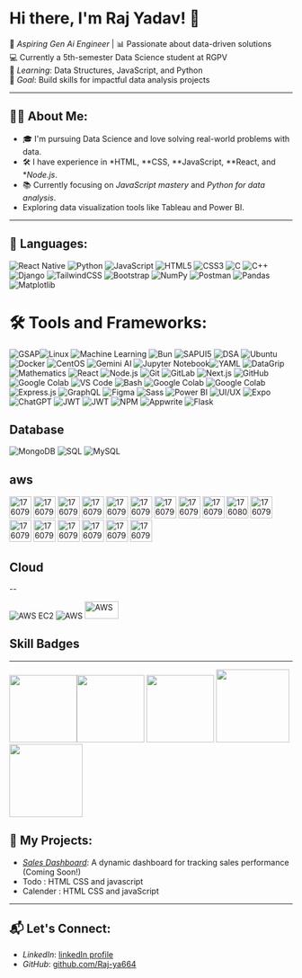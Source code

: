  
# Hi there, I'm Raj Yadav! 👋 
  
🌟 *Aspiring Gen* *Ai* *Engineer* | 📊 Passionate about data-driven solutions  
💻 Currently a 5th-semester Data Science student at RGPV  
🌱 *Learning*: Data Structures, JavaScript, and Python  
🎯 *Goal*: Build skills for impactful data analysis projects
     
---            

## 👩‍💻 About Me:
- 🎓 I'm pursuing Data Science and love solving real-world problems with data.
- 🛠️ I have experience in *HTML, **CSS, **JavaScript, **React, and **Node.js*.
- 📚 Currently focusing on *JavaScript mastery* and *Python for data analysis*.
-  Exploring data visualization tools like Tableau and Power BI.

---


## 🚀 Languages:
![React Native](https://img.shields.io/badge/React_Native-61DAFB?style=for-the-badge&logo=react&logoColor=white)
![Python](https://img.shields.io/badge/-Python-3776AB?logo=python&logoColor=white&style=for-the-badge)
![JavaScript](https://img.shields.io/badge/-JavaScript-F7DF1E?logo=javascript&logoColor=black&style=for-the-badge)
![HTML5](https://img.shields.io/badge/-HTML5-E34F26?logo=html5&logoColor=white&style=for-the-badge)
![CSS3](https://img.shields.io/badge/-CSS3-1572B6?logo=css3&logoColor=white&style=for-the-badge)
![C](https://img.shields.io/badge/-C-A8B9CC?logo=c&logoColor=white&style=for-the-badge)
![C++](https://img.shields.io/badge/-C++-00599C?logo=c%2B%2B&logoColor=white&style=for-the-badge) 
![Django](https://img.shields.io/badge/Django-092E20?style=for-the-badge&logo=django&logoColor=white)
![TailwindCSS](https://img.shields.io/badge/Tailwind_CSS-38B2AC?style=for-the-badge&logo=tailwind-css&logoColor=white)
![Bootstrap](https://img.shields.io/badge/Bootstrap-563D7C?style=for-the-badge&logo=bootstrap&logoColor=white)
![NumPy](https://img.shields.io/badge/NumPy-013243?style=for-the-badge&logo=numpy&logoColor=white)
![Postman](https://img.shields.io/badge/Postman-FF6C37?style=for-the-badge&logo=postman&logoColor=white)
![Pandas](https://img.shields.io/badge/Pandas-150458?style=for-the-badge&logo=pandas&logoColor=white)
![Matplotlib](https://img.shields.io/badge/Matplotlib-11557C?style=for-the-badge&logo=matplotlib&logoColor=white)

# 🛠️ Tools and Frameworks:
![GSAP](https://img.shields.io/badge/GSAP-88CE02?style=for-the-badge&logo=greensock&logoColor=white)![Linux](https://img.shields.io/badge/Linux-FCC624?style=for-the-badge&logo=linux&logoColor=black)
![Machine Learning](https://img.shields.io/badge/Machine%20Learning-white?style=for-the-badge&logo=tensorflow&logoColor=000000)
![Bun](https://img.shields.io/badge/Bun-000000?style=for-the-badge&logo=bun&logoColor=white)
![SAPUI5](https://img.shields.io/badge/SAPUI5-0FAAFF?style=for-the-badge&logo=sap&logoColor=white)
![DSA](https://img.shields.io/badge/DSA-000000?style=for-the-badge&logo=codeforces&logoColor=white)
![Ubuntu](https://img.shields.io/badge/Ubuntu-E95420?style=for-the-badge&logo=ubuntu&logoColor=white)
![Docker](https://img.shields.io/badge/Docker-2496ED?style=for-the-badge&logo=docker&logoColor=white)
![CentOS](https://img.shields.io/badge/CentOS-262577?style=for-the-badge&logo=centos&logoColor=white)
![Gemini AI](https://img.shields.io/badge/Gemini_AI-4285F4?style=for-the-badge&logo=google&logoColor=white)
![Jupyter Notebook](https://img.shields.io/badge/Jupyter%20Notebook-20232A?style=for-the-badge&logo=jupyter&logoColor=F37626)![YAML](https://img.shields.io/badge/YAML-FFD600?style=for-the-badge&logo=file&logoColor=black)
![DataGrip](https://img.shields.io/badge/DataGrip-000000?style=for-the-badge&logo=datagrip&logoColor=00C853)
![Mathematics](https://img.shields.io/badge/Mathematics-008080?style=for-the-badge&logo=latex&logoColor=white)
![React](https://img.shields.io/badge/-React-61DAFB?logo=react&logoColor=black&style=for-the-badge)
![Node.js](https://img.shields.io/badge/-Node.js-339933?logo=node.js&logoColor=white&style=for-the-badge)
![Git](https://img.shields.io/badge/-Git-F05032?logo=git&logoColor=white&style=for-the-badge)
![GitLab](https://img.shields.io/badge/GitLab-FC6D26?style=for-the-badge&logo=gitlab&logoColor=white)
![Next.js](https://img.shields.io/badge/-Next.js-000000?logo=next.js&logoColor=white&style=for-the-badge)
![GitHub](https://img.shields.io/badge/-GitHub-181717?logo=github&logoColor=white&style=for-the-badge)
![Google Colab](https://img.shields.io/badge/Google%20Colab-20232A?style=for-the-badge&logo=googlecolab&logoColor=F9AB00)
![VS Code](https://img.shields.io/badge/-VS%20Code-007ACC?logo=visual-studio-code&logoColor=white&style=for-the-badge)
![Bash](https://img.shields.io/badge/Bash-1E1E1E?style=for-the-badge&logo=gnubash&logoColor=4EAA25)
![Google Colab](https://img.shields.io/badge/Google%20Colab-F9AB00?style=for-the-badge&logo=googlecolab&logoColor=white) ![Google Colab](https://img.shields.io/badge/Google%20Colab-white?style=for-the-badge&logo=googlecolab&logoColor=F9AB00)
![Express.js](https://img.shields.io/badge/Express.js-000000?style=for-the-badge&logo=express&logoColor=white)
![GraphQL](https://img.shields.io/badge/GraphQL-E10098?style=for-the-badge&logo=graphql&logoColor=white)
![Figma](https://img.shields.io/badge/Figma-F24E1E?style=for-the-badge&logo=figma&logoColor=white)
![Sass](https://img.shields.io/badge/Sass-CC6699?style=for-the-badge&logo=sass&logoColor=white)
![Power BI](https://img.shields.io/badge/Power%20BI-F2C811?style=for-the-badge&logo=power-bi&logoColor=black)
![UI/UX](https://img.shields.io/badge/UI%2FUX-FF5722?style=for-the-badge&logo=figma&logoColor=white)
![Expo](https://img.shields.io/badge/Expo-000020?style=for-the-badge&logo=expo&logoColor=white)
![ChatGPT](https://img.shields.io/badge/ChatGPT-white?style=for-the-badge&logo=openai&logoColor=000000)
![JWT](https://img.shields.io/badge/JWT-000000?style=for-the-badge&logo=jsonwebtokens&logoColor=white)
![JWT](https://img.shields.io/badge/JWT%20Token-%F0%9F%94%90%20Secure-FF0066?style=for-the-badge&logo=jsonwebtokens&logoColor=white)
![NPM](https://img.shields.io/badge/NPM-CB3837?style=for-the-badge&logo=npm&logoColor=white)
![Appwrite](https://img.shields.io/badge/Appwrite-F02E65?style=for-the-badge&logo=appwrite&logoColor=white)
![Flask](https://img.shields.io/badge/Flask-000000?style=for-the-badge&logo=flask&logoColor=white)


## Database 
![MongoDB](https://img.shields.io/badge/-MongoDB-47A248?logo=mongodb&logoColor=white&style=for-the-badge)
![SQL](https://img.shields.io/badge/-SQL-CC2927?logo=microsoft-sql-server&logoColor=white&style=for-the-badge)
![MySQL](https://img.shields.io/badge/MySQL-4479A1?style=for-the-badge&logo=mysql&logoColor=white)
## aws
<img width="39px" height="39px" alt="17607940099685832893197464262157" src="https://github.com/user-attachments/assets/d259b780-59d4-471a-b990-2d677fc055db" />
<img width="39px" height="39px" alt="1760794312418206043561958347446" src="https://github.com/user-attachments/assets/094d6f01-33df-4cb0-a8cc-b6bb0b6b494f" />
<img width="39px" height="39px" alt="1760794479831138180745579496114" src="https://github.com/user-attachments/assets/0f374242-8ac2-4b24-bcc6-b04f50e17b90" />
<img width="39px" height="39px" alt="17607947842462151429998602632091" src="https://github.com/user-attachments/assets/78ea2d01-4db8-4628-965f-32acca7bcb42" />
<img width="39px" height="39px" alt="17607948679164741450579268921501" src="https://github.com/user-attachments/assets/379c6c27-55cf-450a-9fb7-04b2bb56eba2" />
<img width="39px" height="39px" alt="17607949266457782159630394986363" src="https://github.com/user-attachments/assets/4af1aefa-92a2-4b03-b2a7-03d7677d56d5" />
<img width="39px" height="39px" alt="17607949545224265336833462550103" src="https://github.com/user-attachments/assets/de4d7192-cfa9-46b9-971e-d41518f42ea8" />
<img width="39px" height="39px" alt="17607949995658486164719179929155" src="https://github.com/user-attachments/assets/8c25aff8-337a-4ba1-ae65-81b58d4dbda6" />
<img width="39px" height="39px" alt="17607950552371407208558036059252" src="https://github.com/user-attachments/assets/8703a40b-33eb-48e5-87a0-276e1e267a71" />
<img width="39px" height="39px" alt="17608075620309024620685940694407" src="https://github.com/user-attachments/assets/4a03d96c-4e6d-4dba-8458-20d72c026c18" />

<img width="39px" height="39px" alt="17607953112894807504633922390422" src="https://github.com/user-attachments/assets/243cdc2f-da5d-41ff-8194-4dee8dc149b5" />
<img width="39px" height="39px" alt="17607955709653457078781079592305" src="https://github.com/user-attachments/assets/bd0c2d4f-cbd4-44b4-b0e4-66613e720cf9" />

<img width="39px" height="39px" alt="17607957082213792010999618727285" src="https://github.com/user-attachments/assets/9d60ee85-764d-4017-9d1a-f0fa6f1d2a8e" />



<img width="39px" height="39px" alt="17607945827214502513484435227846" src="https://github.com/user-attachments/assets/4a9277a8-60a8-40f2-bdf1-ebd74bb0d093" />
<img width="39px" height="39px" alt="17607946665702342094151105837405" src="https://github.com/user-attachments/assets/d36c81fe-70b8-4336-8937-347464d43cfe" />

<img width="39px" height="39px" alt="1760795787804939683580890573591" src="https://github.com/user-attachments/assets/2b0b8a47-7536-466a-8a53-560bdf2042a2" />

<img width="39px" height="39px" alt="17607958550258275888366610449334" src="https://github.com/user-attachments/assets/1b0020ce-1518-4e87-8f64-1be6b47df717" />

## Cloud 
--

![AWS EC2](https://img.shields.io/badge/AWS_EC2-FF9900?style=for-the-badge&logo=amazonaws&logoColor=white)
![AWS](https://img.shields.io/badge/AWS%20Cloud-FF9900?style=for-the-badge&logo=amazonaws&logoColor=white)
<img  height=31px  width =60px src="https://a0.awsstatic.com/libra-css/images/logos/aws_logo_smile_1200x630.png" alt="AWS" width="120"/>

## Skill Badges 
---

<img height =120px src="https://images.credly.com/size/680x680/images/b38a42e0-dc58-4ce2-b6c0-28d978e8aaad/image.png"/><img height =120px src="https://images.credly.com/images/68c0b94d-f6ac-40b1-a0e0-921439eb092e/image.png"/>
<img height =120px src="https://www.netacad.com/p/ff9e491c-49be-4734-803e-a79e6e83dab1/badges/badge-images/0f955028-4823-40e6-a22e-8bf0bdfa07e9.png"/>
<img height=130px src="https://www.databricks.com/sites/default/files/2024-05/Associate-badge-GenAI.png?v=1716568609"/>
<img height=130px src="https://images.credly.com/images/e3541a0c-dd4a-4820-8052-5001006efc85/blob"/>
## 🌟 My Projects:
-  *[Sales Dashboard](#)*: A dynamic dashboard for tracking sales performance (Coming Soon!)
-  Todo : HTML CSS and javascript
-  Calender : HTML CSS and javaScript

---

## 📬 Let's Connect:
- *LinkedIn*: [linkedIn profile](https://www.linkedin.com/in/raj-yadav-661665320?utm_source=share&utm_campaign=share_via&utm_content=profile&utm_medium=android_app
)
- *GitHub*: [github.com/Raj-ya664](https://github.com/Raj-ya664)















